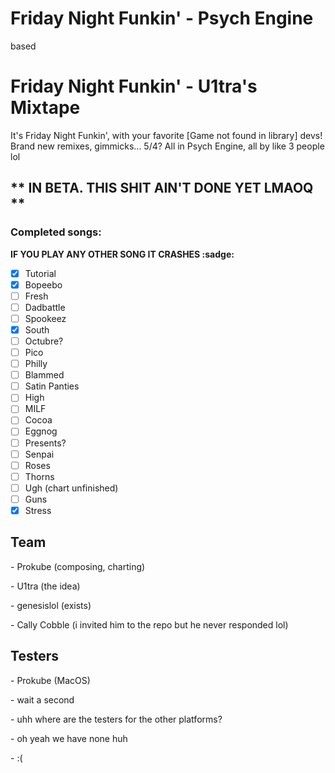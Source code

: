 # Friday Night Funkin' - Psych Engine
based

# Friday Night Funkin' - U1tra's Mixtape
It's Friday Night Funkin', with your favorite [Game not found in library] devs! Brand new remixes, gimmicks... 5/4? All in Psych Engine, <!-- Based af i love you all <3 --> all by like 3 people lol

## ** IN BETA. THIS SHIT AIN'T DONE YET LMAOQ **

### Completed songs:

**IF YOU PLAY ANY OTHER SONG IT CRASHES :sadge:**

- [x] Tutorial
- [x] Bopeebo
- [ ] Fresh
- [ ] Dadbattle
- [ ] Spookeez
- [x] South
- [ ] Octubre?
- [ ] Pico
- [ ] Philly
- [ ] Blammed
- [ ] Satin Panties
- [ ] High
- [ ] MILF
- [ ] Cocoa
- [ ] Eggnog
- [ ] Presents?
- [ ] Senpai
- [ ] Roses
- [ ] Thorns
- [ ] Ugh (chart unfinished)
- [ ] Guns
- [x] Stress

## Team
\- Prokube (composing, charting)

\- U1tra (the idea)

\- genesislol (exists)

\- Cally Cobble (i invited him to the repo but he never responded lol)

## Testers
\- Prokube (MacOS)

\- wait a second

\- uhh where are the testers for the other platforms?

\- oh yeah we have none huh

\- :(